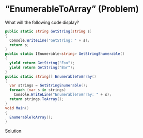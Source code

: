 # “EnumerableToArray” (Problem)

What will the following code display?

```cs
public static string GetString(string s)
{
  Console.WriteLine("GetString: " + s);
  return s;
}
public static IEnumerable<string> GetStringEnumerable()
{    
  yield return GetString("Foo");
  yield return GetString("Bar");
}
public static string[] EnumerableToArray()
{
  var strings = GetStringEnumerable();
  foreach (var s in strings)
    Console.WriteLine("EnumerableToArray: " + s);
  return strings.ToArray();
}
void Main()
{
  EnumerableToArray();
}
```

[Solution](./EnumerableToArray-A.md)